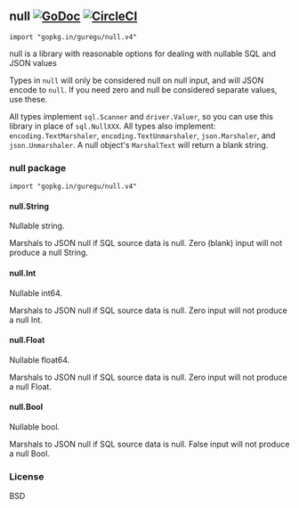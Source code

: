 ## null [![GoDoc](https://godoc.org/github.com/guregu/null?status.svg)](https://godoc.org/github.com/guregu/null) [![CircleCI](https://circleci.com/gh/guregu/null.svg?style=svg)](https://circleci.com/gh/guregu/null)
`import "gopkg.in/guregu/null.v4"`

null is a library with reasonable options for dealing with nullable SQL and JSON values

Types in `null` will only be considered null on null input, and will JSON encode to `null`. If you need zero and null be considered separate values, use these.

All types implement `sql.Scanner` and `driver.Valuer`, so you can use this library in place of `sql.NullXXX`.
All types also implement: `encoding.TextMarshaler`, `encoding.TextUnmarshaler`, `json.Marshaler`, and `json.Unmarshaler`. A null object's `MarshalText` will return a blank string.

### null package

`import "gopkg.in/guregu/null.v4"`

#### null.String
Nullable string.

Marshals to JSON null if SQL source data is null. Zero (blank) input will not produce a null String.

#### null.Int
Nullable int64. 

Marshals to JSON null if SQL source data is null. Zero input will not produce a null Int.

#### null.Float
Nullable float64. 

Marshals to JSON null if SQL source data is null. Zero input will not produce a null Float.

#### null.Bool
Nullable bool. 

Marshals to JSON null if SQL source data is null. False input will not produce a null Bool.

### License
BSD
